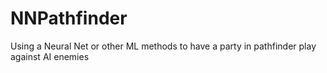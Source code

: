 # NNPathfinder
Using a Neural Net or other ML methods to have a party in pathfinder play against AI enemies
